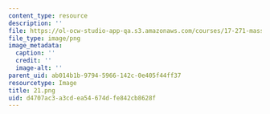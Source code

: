 ```yaml
---
content_type: resource
description: ''
file: https://ol-ocw-studio-app-qa.s3.amazonaws.com/courses/17-271-mass-incarceration-in-the-united-states-fall-2020/d4707ac3a3cdea54674dfe842cb8628f_21.png
file_type: image/png
image_metadata:
  caption: ''
  credit: ''
  image-alt: ''
parent_uid: ab014b1b-9794-5966-142c-0e405f44ff37
resourcetype: Image
title: 21.png
uid: d4707ac3-a3cd-ea54-674d-fe842cb8628f
---
```

